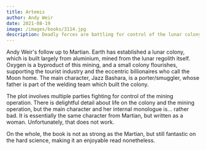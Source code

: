 ```yaml
---
title: Artemis
author: Andy Weir
date: 2021-08-19
image: /images/books/3114.jpg
description: Deadly forces are battling for control of the lunar colony, and the only person in a position to save it is a part time porter/smuggler...
---
```


Andy Weir's follow up to Martian. Earth has established a lunar colony, which is built largely from aluminium, mined from the lunar regolith itself. Oxygen is a byproduct of this mining, and a small colony flourishes, supporting the tourist industry and the eccentric billionaires who call the Moon home. The main character, Jazz Bashara, is a porter/smuggler, whose father is part of the welding team which built the colony. 

The plot involves multiple parties fighting for control of the mining operation. There is delightful detail about life on the colony and the mining operation, but the main character and her internal monologue is... rather bad. It is essentially the same character from Martian, but written as a woman. Unfortunately, that does not work.

On the whole, the book is not as strong as the Martian, but still fantastic on the hard science, making it an enjoyable read nonetheless.
